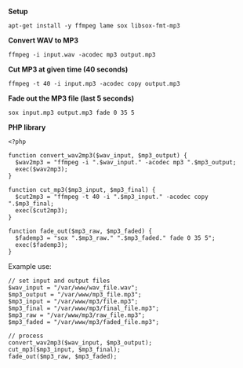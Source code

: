 **Setup**

`apt-get install -y ffmpeg lame sox libsox-fmt-mp3`

**Convert WAV to MP3**

`ffmpeg -i input.wav -acodec mp3 output.mp3`

**Cut MP3 at given time (40 seconds)** 

`ffmpeg -t 40 -i input.mp3 -acodec copy output.mp3`

**Fade out the MP3 file (last 5 seconds)**

`sox input.mp3 output.mp3 fade 0 35 5`

**PHP library**

```
<?php

function convert_wav2mp3($wav_input, $mp3_output) {
  $wav2mp3 = "ffmpeg -i ".$wav_input." -acodec mp3 ".$mp3_output;
  exec($wav2mp3);
}

function cut_mp3($mp3_input, $mp3_final) {
  $cut2mp3 = "ffmpeg -t 40 -i ".$mp3_input." -acodec copy ".$mp3_final;
  exec($cut2mp3);
}

function fade_out($mp3_raw, $mp3_faded) {
  $fademp3 = "sox ".$mp3_raw." ".$mp3_faded." fade 0 35 5";
  exec($fademp3);
}
```
Example use:

```
// set input and output files
$wav_input = "/var/www/wav_file.wav";
$mp3_output = "/var/www/mp3_file.mp3";
$mp3_input = "/var/www/mp3/file.mp3";
$mp3_final = "/var/www/mp3/final_file.mp3";
$mp3_raw = "/var/www/mp3/raw_file.mp3";
$mp3_faded = "/var/www/mp3/faded_file.mp3";

// process
convert_wav2mp3($wav_input, $mp3_output);
cut_mp3($mp3_input, $mp3_final);
fade_out($mp3_raw, $mp3_faded);
```
